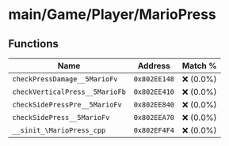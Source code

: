 # main/Game/Player/MarioPress

## Functions

| Name | Address | Match % |
|------|---------|---------|
| `checkPressDamage__5MarioFv` | `0x802EE148` | :x: (0.0%) |
| `checkVerticalPress__5MarioFb` | `0x802EE410` | :x: (0.0%) |
| `checkSidePressPre__5MarioFv` | `0x802EE840` | :x: (0.0%) |
| `checkSidePress__5MarioFv` | `0x802EEA70` | :x: (0.0%) |
| `__sinit_\MarioPress_cpp` | `0x802EF4F4` | :x: (0.0%) |